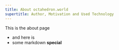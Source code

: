 ```yaml
---
title: About octahedron.world
supertitle: Author, Motivation and Used Technology
---
```


This is the about page

- and here is
- some markdown **special**
